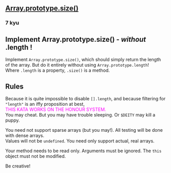 <h2><a href=https://www.codewars.com/kata/58638bd2210be9a9690001f7/train/javascript target="_blank">Array.prototype.size()</a></h2><h3>7 kyu</h3><h2 id="implement-arrayprototypesize---without-length-">Implement Array.prototype.size() - <em>without</em> .length !</h2><p>Implement <code>Array.prototype.size()</code>, which should simply return the length of the array. But do it entirely without using <code>Array.prototype.length</code>!<br>Where <code>.length</code> is a property, <code>.size()</code> is a method.</p><h2 id="rules">Rules</h2><p>Because it is quite impossible to disable <code>[].length</code>, and because filtering for <code>"length"</code> is an iffy proposition at best,<br><span style="color:magenta">THIS KATA WORKS ON THE HONOUR SYSTEM.</span><br>You may cheat. But you may have trouble sleeping. Or <code>$DEITY</code> may kill a puppy.</p><p>You need not support sparse arrays (but you may!). All testing will be done with dense arrays.<br>Values will not be <code>undefined</code>. You need only support actual, real arrays.</p><p>Your method needs to be read only. Arguments must be ignored. The <code>this</code> object must not be modified.</p><p>Be creative!</p>